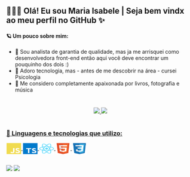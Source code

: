 ## 👩🏻‍💻 Olá! Eu sou Maria Isabele | Seja bem vindx ao meu perfil no GitHub ✨

#### 🪐 Um pouco sobre mim:
- 🔭 Sou analista de garantia de qualidade, mas ja me arrisquei como desenvolvedora front-end então aqui você deve encontrar um pouquinho dos dois :)
- 💾 Adoro tecnologia, mas - antes de me descobrir na área - cursei Psicologia
- 📖 Me considero completamente apaixonada por livros, fotografia e música
#

<div align="center">
  <a href="https://www.linkedin.com/in/mariaisabelecarneiro/">
  <img width="42%" src="https://github-readme-stats.vercel.app/api?username=mariaisabele&show_icons=true&theme=dracula&include_all_commits=true&count_private=true"/>
  <img width="50%" src="https://github-readme-stats.vercel.app/api/top-langs/?username=mariaisabele&layout=compact&langs_count=7&theme=dracula"/>
</div>


<div style="display: inline_block"><br>
<h3>👾 Linguagens e tecnologias que utilizo:</h3>
  <img align="center" alt="Rafa-Js" height="30" width="40" src="https://raw.githubusercontent.com/devicons/devicon/master/icons/javascript/javascript-plain.svg">
  <img align="center" alt="Rafa-Ts" height="30" width="40" src="https://raw.githubusercontent.com/devicons/devicon/master/icons/typescript/typescript-plain.svg">
  <img align="center" alt="Rafa-React" height="30" width="40" src="https://raw.githubusercontent.com/devicons/devicon/master/icons/react/react-original.svg">
  <img align="center" alt="Rafa-HTML" height="30" width="40" src="https://raw.githubusercontent.com/devicons/devicon/master/icons/html5/html5-original.svg">
  <img align="center" alt="Rafa-CSS" height="30" width="40" src="https://raw.githubusercontent.com/devicons/devicon/master/icons/css3/css3-original.svg">
</div>

##

<div>
  <a href="https://www.linkedin.com/in/mariaisabelecarneiro/a" target="_blank"><img src="https://img.shields.io/badge/-LinkedIn-%230077B5?style=for-the-badge&logo=linkedin&logoColor=white" target="_blank"></a> 
  <a href = "mailto:mais.carneiro@gmail.com"><img src="https://img.shields.io/badge/-Gmail-%23333?style=for-the-badge&logo=gmail&logoColor=white" target="_blank"></a>
</div>
